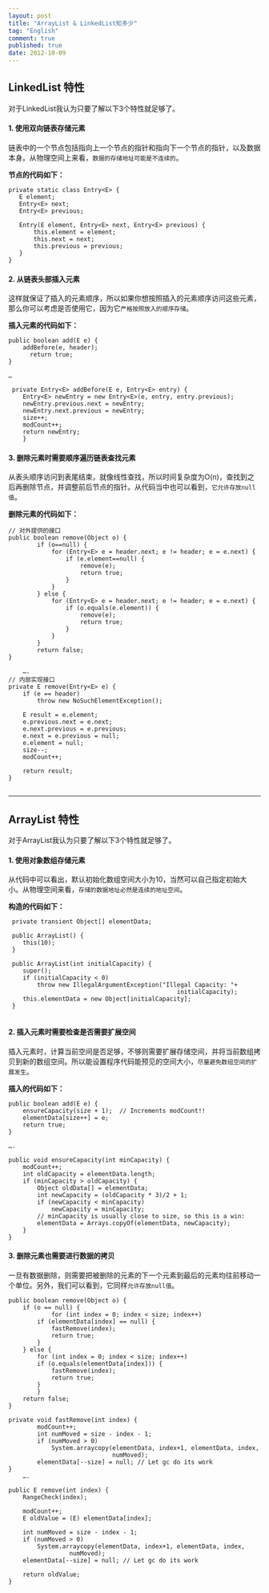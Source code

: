 ```yaml
---
layout: post
title: "ArrayList & LinkedList知多少"
tag: "English"
comment: true
published: true
date: 2012-10-09
---
```


## LinkedList 特性

对于LinkedList我认为只要了解以下3个特性就足够了。

#### 1.  使用双向链表存储元素  
 链表中的一个节点包括指向上一个节点的指针和指向下一个节点的指针，以及数据本身。从物理空间上来看，`数据的存储地址可能是不连续的`。

**节点的代码如下：**
   
 ```
private static class Entry<E> {
	E element;
	Entry<E> next;
	Entry<E> previous;

	Entry(E element, Entry<E> next, Entry<E> previous) {
	    this.element = element;
	    this.next = next;
	    this.previous = previous;
	}
}
```

#### 2.   从链表头部插入元素
这样就保证了插入的元素顺序，所以如果你想按照插入的元素顺序访问这些元素，那么你可以考虑是否使用它，因为它`严格按照放入的顺序存储`。

**插入元素的代码如下：**

```
public boolean add(E e) {
	addBefore(e, header);
      return true;
}

…

 private Entry<E> addBefore(E e, Entry<E> entry) {
	Entry<E> newEntry = new Entry<E>(e, entry, entry.previous);
	newEntry.previous.next = newEntry;
	newEntry.next.previous = newEntry;
	size++;
	modCount++;
	return newEntry;
    }

```

#### 3.   删除元素时需要顺序遍历链表查找元素
从表头顺序访问到表尾结束，就像线性查找，所以时间复杂度为O(n)，查找到之后再删除节点，并调整前后节点的指针。从代码当中也可以看到，`它允许存放null值`。

**删除元素的代码如下：**

```
// 对外提供的接口
public boolean remove(Object o) {
        if (o==null) {
            for (Entry<E> e = header.next; e != header; e = e.next) {
                if (e.element==null) {
                    remove(e);
                    return true;
                }
            }
        } else {
            for (Entry<E> e = header.next; e != header; e = e.next) {
                if (o.equals(e.element)) {
                    remove(e);
                    return true;
                }
            }
        }
        return false;
}
    
    ….
// 内部实现接口
private E remove(Entry<E> e) {
    if (e == header)
	    throw new NoSuchElementException();

    E result = e.element;
    e.previous.next = e.next;
    e.next.previous = e.previous;
    e.next = e.previous = null;
    e.element = null;
    size--;
    modCount++;
      
    return result;
}
    
```

-----------
## ArrayList 特性

对于ArrayList我认为只要了解以下3个特性就足够了。

#### 1.  使用对象数组存储元素  
 从代码中可以看出，默认初始化数组空间大小为10，当然可以自己指定初始大小。从物理空间来看，`存储的数据地址必然是连续的地址空间`。

**构造的代码如下：**

```
 private transient Object[] elementData;
 
 public ArrayList() {
	this(10);
 }
 
 public ArrayList(int initialCapacity) {
    super();
    if (initialCapacity < 0)
        throw new IllegalArgumentException("Illegal Capacity: "+
                                               initialCapacity);
    this.elementData = new Object[initialCapacity];
 }
 
```

#### 2.   插入元素时需要检查是否需要扩展空间
插入元素时，计算当前空间是否足够，不够则需要扩展存储空间，并将当前数组拷贝到新的数组空间。所以能设置程序代码能预见的空间大小，`尽量避免数组空间的扩展发生`。

**插入的代码如下：**

```
public boolean add(E e) {
	ensureCapacity(size + 1);  // Increments modCount!!
	elementData[size++] = e;
	return true;
}
    
….

public void ensureCapacity(int minCapacity) {
	modCount++;
	int oldCapacity = elementData.length;
	if (minCapacity > oldCapacity) {
	    Object oldData[] = elementData;
	    int newCapacity = (oldCapacity * 3)/2 + 1;
	    if (newCapacity < minCapacity)
		    newCapacity = minCapacity;
        // minCapacity is usually close to size, so this is a win:
        elementData = Arrays.copyOf(elementData, newCapacity);
    }
}
```

#### 3.  删除元素也需要进行数据的拷贝
一旦有数据删除，则需要把被删除的元素的下一个元素到最后的元素均往前移动一个单位。另外，我们可以看到，它同样`允许存放null值`。

```
public boolean remove(Object o) {
	if (o == null) {
            for (int index = 0; index < size; index++)
		if (elementData[index] == null) {
		    fastRemove(index);
		    return true;
		}
	} else {
	    for (int index = 0; index < size; index++)
		if (o.equals(elementData[index])) {
		    fastRemove(index);
		    return true;
		}
        }
	return false;
}
    
private void fastRemove(int index) {
        modCount++;
        int numMoved = size - index - 1;
        if (numMoved > 0)
            System.arraycopy(elementData, index+1, elementData, index,
                             numMoved);
        elementData[--size] = null; // Let gc do its work
}
    ….
    
public E remove(int index) {
	RangeCheck(index);

	modCount++;
	E oldValue = (E) elementData[index];

	int numMoved = size - index - 1;
	if (numMoved > 0)
	    System.arraycopy(elementData, index+1, elementData, index,
			     numMoved);
	elementData[--size] = null; // Let gc do its work

	return oldValue;
}
```
